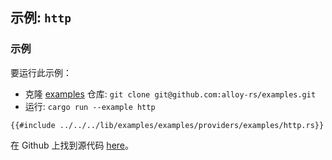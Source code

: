 <!-- 请勿编辑此文件。它是通过运行 `./scripts/update.sh` 生成的 -->
<!-- 对此文件的任何更改都将被覆盖 -->
<!-- 请改为编辑或创建此模板: ./src/templates/providers/http.md -->
<!-- 最新更新: https://github.com/alloy-rs/examples/tree/6ac6ececdbfb33142c128f21df07cd0e92a96620 -->

## 示例: `http`

### 示例

要运行此示例：

- 克隆 [examples](https://github.com/alloy-rs/examples) 仓库: `git clone git@github.com:alloy-rs/examples.git`
- 运行: `cargo run --example http`

```rust,ignore
{{#include ../../../lib/examples/examples/providers/examples/http.rs}}
```

在 Github 上找到源代码 [here](https://github.com/alloy-rs/examples/tree/6ac6ececdbfb33142c128f21df07cd0e92a96620/examples/providers/examples/http.rs)。